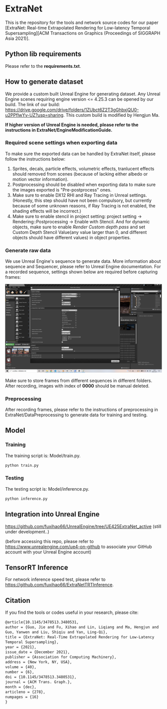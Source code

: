 # ExtraNet
This is the repository for the tools and network source codes for our paper [ExtraNet: Real-time Extrapolated Rendering for Low-latency Temporal Supersampling][ACM Transactions on Graphics (Proceedings of SIGGRAPH Asia 2021)].
## Python lib requirements
Please refer to the **requirements.txt**.

## How to generate dataset
We provide a custom built Unreal Engine for generating dataset. Any Unreal Engine scenes requiring engine version <= 4.25.3 can be opened by our build.
The link of our build: https://drive.google.com/drive/folders/1ZUbct6Z2T3gGhbxjQU0-u2PPflwYv-UZ?usp=sharing. This custom build is modified by Hengjun Ma.

**If higher version of Unreal Engine is needed, please refer to the instructions in ExtraNet/EngineModificationGuide.**

### Required scene settings when exporting data
To make sure the exported data can be handled by ExtraNet itself, please follow the instructions below:
1. Sprites, decals, particle effects, volumetric effects, tranlucent effects should removed from scenes (because of lacking either albedo or motion vector information).
2. Postprocessing should be disabled when exporting data to make sure the images exported is "Pre-postprocess" ones.
3. Make sure to enable DX12 RHI and Ray Tracing in Unreal settings. (Honestly, this step should have not been compulsory, but currently because of some unknown reasons, if Ray Tracing is not enabled, the shading effects will be incorrect.)
4. Make sure to enable stencil in project setting: project setting -> Rendering::Postprocessing -> Enable with Stencil. And for dynamic objects, make sure to enable *Render Custom depth pass* and set Custom Depth Stencil Value(any value larger than 0, and different objects should have different values) in object properties.


### Generate raw data
We use Unreal Engine's sequence to generate data. More information about sequence and Sequencer, please refer to Unreal Engine documentation.
For a recorded sequence, settings shown below are required before capturing frames:

![ue](ue.png)


Make sure to store frames from different sequences in different folders. After recording, images with index of **0000** should be manual deleted. 

### Preprocessing
After recording frames, please refer to the instructions of preprocessing in ExtraNet/DataPreprocessing to generate data for training and testing.

## Model
### Training
The training script is: Model/train.py.
```python
python train.py
```
### Testing
The testing script is: Model/inference.py.
```python
python inference.py
```
## Integration into Unreal Engine
https://github.com/fuxihao66/UnrealEngine/tree/UE425ExtraNet_active (still under development..)

(before accessing this repo, please refer to https://www.unrealengine.com/ue4-on-github to associate your GitHub account with your Unreal Engine account)
## TensorRT Inference
For network inference speed test, please refer to https://github.com/fuxihao66/ExtraNetTRTInference.
## Citation
If you find the tools or codes useful in your research, please cite:
```
@article{10.1145/3478513.3480531,
author = {Guo, Jie and Fu, Xihao and Lin, Liqiang and Ma, Hengjun and Guo, Yanwen and Liu, Shiqiu and Yan, Ling-Qi},
title = {ExtraNet: Real-Time Extrapolated Rendering for Low-Latency Temporal Supersampling},
year = {2021},
issue_date = {December 2021},
publisher = {Association for Computing Machinery},
address = {New York, NY, USA},
volume = {40},
number = {6},
doi = {10.1145/3478513.3480531},
journal = {ACM Trans. Graph.},
month = {dec},
articleno = {278},
numpages = {16}
}
```



